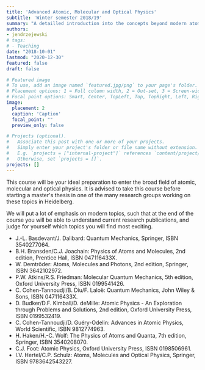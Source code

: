 ```yaml
---
title: 'Advanced Atomic, Molecular and Optical Physics'
subtitle: 'Winter semester 2018/19'
summary: "A detailled introduction into the concepts beyond modern atomic, molecular and optical physics."
authors:
- jendrzejewski
# tags:
# - Teaching
date: "2018-10-01"
lastmod: "2020-12-30"
featured: false
draft: false

# Featured image
# To use, add an image named `featured.jpg/png` to your page's folder.
# Placement options: 1 = Full column width, 2 = Out-set, 3 = Screen-width
# Focal point options: Smart, Center, TopLeft, Top, TopRight, Left, Right, BottomLeft, Bottom, BottomRight
image:
  placement: 2
  caption: 'Caption'
  focal_point: ""
  preview_only: false

# Projects (optional).
#   Associate this post with one or more of your projects.
#   Simply enter your project's folder or file name without extension.
#   E.g. `projects = ["internal-project"]` references `content/project/deep-learning/index.md`.
#   Otherwise, set `projects = []`.
projects: []
---
```


This course will be your ideal preparation to enter the broad field of atomic, molecular and optical physics. It is advised to take this course before starting a master's thesis in one of the many research groups working on these topics in Heidelberg.

We will put a lot of emphasis on modern topics, such that at the end of the course you will be able to understand current research publications, and judge for yourself which topics you will find most exciting.

  - J.-L. Basdevant/J. Dalibard: Quantum Mechanics, Springer, ISBN 3540277064.
  - B.H. Bransden/C.J. Joachain: Physics of Atoms and Molecules, 2nd edition, Prentice Hall, ISBN 047116433X.
  - W. Demtröder: Atoms, Molecules and Photons, 2nd edition, Springer, ISBN 3642102972.
  - P.W. Atkins/R.S. Friedman: Molecular Quantum Mechanics, 5th edition, Oxford University Press, ISBN 0199541426.
  - C. Cohen-Tannoudji/B. Diu/F. Laloë: Quantum Mechanics, John Wiley & Sons, ISBN 047116433X.
  - D. Budker/D.F. Kimball/D. deMille: Atomic Physics - An Exploration through Problems and Solutions, 2nd edition, Oxford University Press, ISBN 0199532419.
  - C. Cohen-Tannoudji/D. Guéry-Odelin: Advances in Atomic Physics, World Scientific, ISBN 9812774963.
  - H. Haken/H.-C. Wolf: The Physics of Atoms and Quanta, 7th edition, Springer, ISBN 3540208070.
  - C.J. Foot: Atomic Physics, Oxford University Press, ISBN 0198506961.
  - I.V. Hertel/C.P. Schulz: Atoms, Molecules and Optical Physics, Springer, ISBN 9783642543227.
